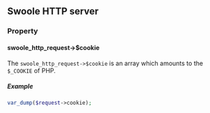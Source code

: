 ## Swoole HTTP server

### Property

#### swoole_http_request->$cookie

The `swoole_http_request->$cookie` is an array which amounts to the `$_COOKIE` of PHP.

##### Example

```php
var_dump($request->cookie);
```
